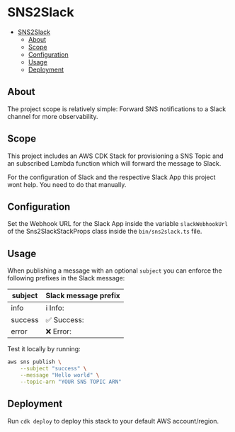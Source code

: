 # SNS2Slack

- [SNS2Slack](#sns2slack)
  - [About](#about)
  - [Scope](#scope)
  - [Configuration](#configuration)
  - [Usage](#usage)
  - [Deployment](#deployment)

## About
The project scope is relatively simple: Forward SNS notifications to a Slack channel for more observability.

## Scope

This project includes an AWS CDK Stack for provisioning a SNS Topic and an subscribed Lambda function which will forward the message to Slack.

For the configuration of Slack and the respective Slack App this project wont help. You need to do that manually.

## Configuration

Set the Webhook URL for the Slack App inside the variable `slackWebhookUrl` of the Sns2SlackStackProps class inside the `bin/sns2slack.ts` file.

## Usage

When publishing a message with an optional `subject` you can enforce the following prefixes in the Slack message:

| subject | Slack message prefix |
| ------- | -------------------- |
| info    | ℹ️ Info:              |
| success | ✅ Success:           |
| error   | ❌ Error:             |


Test it locally by running:
```bash
aws sns publish \
    --subject "success" \
    --message "Hello world" \
    --topic-arn "YOUR SNS TOPIC ARN"
```


## Deployment

Run `cdk deploy` to deploy this stack to your default AWS account/region.
